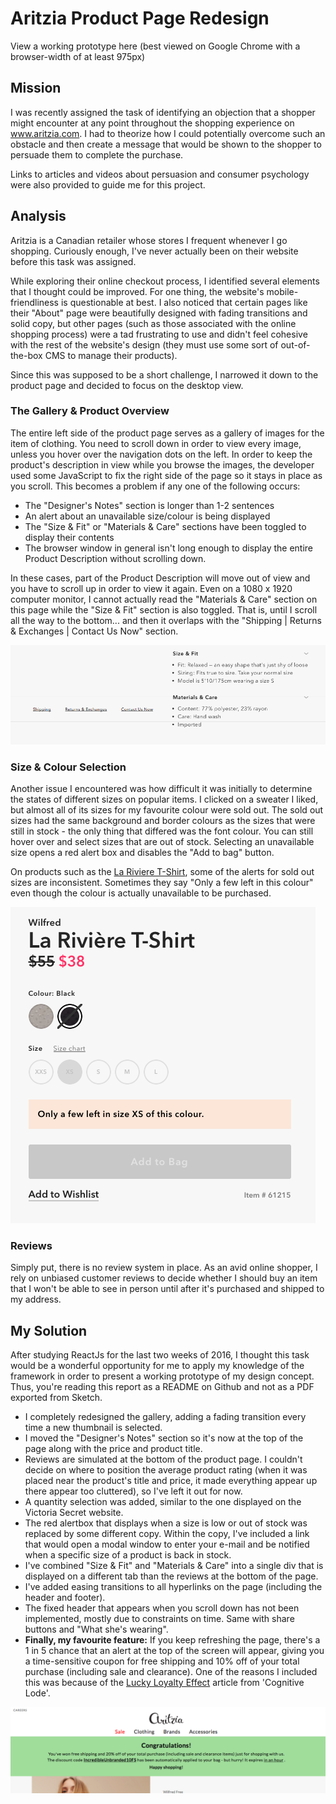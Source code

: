 # Aritzia Product Page Redesign

View a working prototype here (best viewed on Google Chrome with a browser-width of at least 975px)

## Mission

I was recently assigned the task of identifying an objection that a shopper might encounter at any point throughout the shopping experience on www.aritzia.com. I had to theorize how I could potentially overcome such an obstacle and then create a message that would be shown to the shopper to persuade them to complete the purchase.

Links to articles and videos about persuasion and consumer psychology were also provided to guide me for this project.

## Analysis
Aritzia is a Canadian retailer whose stores I frequent whenever I go shopping. Curiously enough, I've never actually been on their website before this task was assigned. 

While exploring their online checkout process, I identified several elements that I thought could be improved. For one thing, the website's mobile-friendliness is questionable at best. I also noticed that certain pages like their "About" page were beautifully designed with fading transitions and solid copy, but other pages (such as those associated with the online shopping process) were a tad frustrating to use and didn't feel cohesive with the rest of the website's design (they must use some sort of out-of-the-box CMS to manage their products).

Since this was supposed to be a short challenge, I narrowed it down to the product page and decided to focus on the desktop view.

### The Gallery & Product Overview

The entire left side of the product page serves as a gallery of images for the item of clothing. You need to scroll down in order to view every image, unless you hover over the navigation dots on the left. In order to keep the product's description in view while you browse the images, the developer used some JavaScript to fix the right side of the page so it stays in place as you scroll. This becomes a problem if any one of the following occurs:

* The "Designer's Notes" section is longer than 1-2 sentences
* An alert about an unavailable size/colour is being displayed
* The "Size & Fit" or "Materials & Care" sections have been toggled to display their contents
* The browser window in general isn't long enough to display the entire Product Description without scrolling down. 

In these cases, part of the Product Description will move out of view and you have to scroll up in order to view it again. Even on a 1080 x 1920 computer monitor, I cannot actually read the "Materials & Care" section on this page while the "Size & Fit" section is also toggled. That is, until I scroll all the way to the bottom... and then it overlaps with the "Shipping | Returns & Exchanges | Contact Us Now" section.

![Overlapping divs](https://github.com/aleciavogel/aritzia-redesign/blob/master/app/public/images/riviere02.png?raw=true)


### Size & Colour Selection

Another issue I encountered was how difficult it was initially to determine the states of different sizes on popular items. I clicked on a sweater I liked, but almost all of its sizes for my favourite colour were sold out. The sold out sizes had the same background and border colours as the sizes that were still in stock - the only thing that differed was the font colour. You can still hover over and select sizes that are out of stock. Selecting an unavailable size opens a red alert box and disables the "Add to bag" button.

On products such as the [La Riviere T-Shirt](http://www.aritzia.com/en/product/la-rivi%C3%A8re-t-shirt/61215.html?dwvar_61215_color=160), some of the alerts for sold out sizes are inconsistent. Sometimes they say "Only a few left in this colour" even though the colour is actually unavailable to be purchased.

![Inconsistant state](https://github.com/aleciavogel/aritzia-redesign/blob/master/app/public/images/riviere01.png?raw=true)




### Reviews 

Simply put, there is no review system in place. As an avid online shopper, I rely on unbiased customer reviews to decide whether I should buy an item that I won't be able to see in person until after it's purchased and shipped to my address.


## My Solution

After studying ReactJs for the last two weeks of 2016, I thought this task would be a wonderful opportunity for me to apply my knowledge of the framework in order to present a working prototype of my design concept. Thus, you're reading this report as a README on Github and not as a PDF exported from Sketch.

* I completely redesigned the gallery, adding a fading transition every time a new thumbnail is selected.
* I moved the "Designer's Notes" section so it's now at the top of the page along with the price and product title.
* Reviews are simulated at the bottom of the product page. I couldn't decide on where to position the average product rating (when it was placed near the product's title and price, it made everything appear up there appear too cluttered), so I've left it out for now.
* A quantity selection was added, similar to the one displayed on the Victoria Secret website.
* The red alertbox that displays when a size is low or out of stock was replaced by some different copy. Within the copy, I've included a link that would open a modal window to enter your e-mail and be notified when a specific size of a product is back in stock.
* I've combined "Size & Fit" and "Materials & Care" into a single div that is displayed on a different tab than the reviews at the bottom of the page.
* I've added easing transitions to all hyperlinks on the page (including the header and footer).
* The fixed header that appears when you scroll down has not been implemented, mostly due to constraints on time. Same with share buttons and "What she's wearing".
* **Finally, my favourite feature:** If you keep refreshing the page, there's a 1 in 5 chance that an alert at the top of the screen will appear, giving you a time-sensitive coupon for free shipping and 10% off of your total purchase (including sale and clearance). One of the reasons I included this was because of the [Lucky Loyalty Effect](http://coglode.com/gems/lucky-loyalty-effect) article from 'Cognitive Lode'.

![Random Coupon Code](https://github.com/aleciavogel/aritzia-redesign/blob/master/app/public/images/couponcode.png?raw=true)